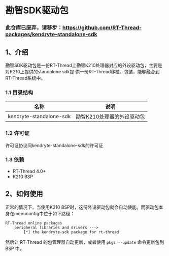 # 勘智SDK驱动包

### 此仓库已废弃，请移步：https://github.com/RT-Thread-packages/kendryte-standalone-sdk


## 1、介绍

勘智SDK驱动包是一份RT-Thread上勘智K210处理器对应的外设驱动包，主要是对K210上提供的standalone sdk提
供一份RT-Thread移植、包装，能够融合到RT-Thread系统中。

### 1.1 目录结构

| 名称 | 说明 |
| ---- | ---- |
| kendryte-standalone-sdk  | 勘智K210处理器的外设驱动包 |

### 1.2 许可证

许可证协议同kendryte-standalone-sdk的许可证

### 1.3 依赖

- RT-Thread 4.0+
- K210 BSP

## 2、如何使用

正常的情况下，当使用K210 BSP时，这份外设驱动包就会自动使能。而驱动包本身在menuconfig中位于如下路径：

```
RT-Thread online packages
    peripheral libraries and drivers --->
        [*] the kendryte-sdk package for rt-thread
```

然后让 RT-Thread 的包管理器自动更新，或者使用 `pkgs --update` 命令更新包到 BSP 中。
